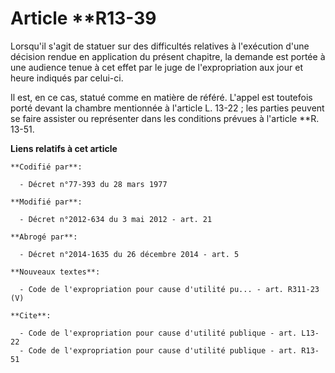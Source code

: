 # Article **R13-39

Lorsqu'il s'agit de statuer sur des difficultés relatives à l'exécution d'une décision rendue en application du présent
chapitre, la demande est portée à une audience tenue à cet effet par le juge de l'expropriation aux jour et heure indiqués
par celui-ci. 

Il est, en ce cas, statué comme en matière de référé. L'appel est toutefois porté devant la chambre mentionnée à l'article L.
13-22 ; les parties peuvent se faire assister ou représenter dans les conditions prévues à l'article **R. 13-51.

**Liens relatifs à cet article**

	**Codifié par**:

	  - Décret n°77-393 du 28 mars 1977

	**Modifié par**:

	  - Décret n°2012-634 du 3 mai 2012 - art. 21

	**Abrogé par**:

	  - Décret n°2014-1635 du 26 décembre 2014 - art. 5

	**Nouveaux textes**:

	  - Code de l'expropriation pour cause d'utilité pu... - art. R311-23 (V)

	**Cite**:

	  - Code de l'expropriation pour cause d'utilité publique - art. L13-22
	  - Code de l'expropriation pour cause d'utilité publique - art. R13-51
